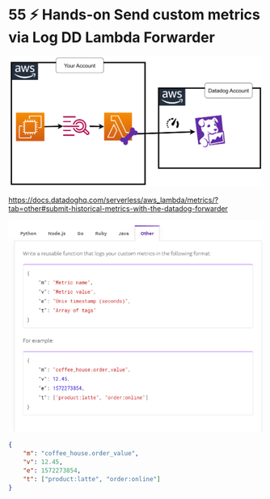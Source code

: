 # 55 ⚡ Hands-on Send custom metrics via Log DD Lambda Forwarder

![](../imgs/a59c7a31c03a4949a8bbbcfe58b9fed9.png)

https://docs.datadoghq.com/serverless/aws_lambda/metrics/?tab=other#submit-historical-metrics-with-the-datadog-forwarder

![](../imgs/abd42a0a7c2d4a0c80857eca260c05e0.png)

```json
{
    "m": "coffee_house.order_value",
    "v": 12.45,
    "e": 1572273854,
    "t": ["product:latte", "order:online"]
}
```